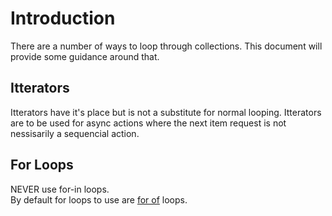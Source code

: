 # Introduction
There are a number of ways to loop through collections. This document will provide some guidance around that.

## Itterators
Itterators have it's place but is not a substitute for normal looping.
Itterators are to be used for async actions where the next item request is not nessisarily a sequencial action.

## For Loops
NEVER use for-in loops.  
By default for loops to use are [for of](https://developer.mozilla.org/en/docs/Web/JavaScript/Reference/Statements/for...of) loops.

